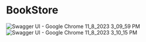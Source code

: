 # BookStore

![Swagger UI - Google Chrome 11_8_2023 3_09_59 PM](https://github.com/BNihad/BookStore/assets/110290450/da7aaf10-38c4-4879-94b7-a2426a69639b)
![Swagger UI - Google Chrome 11_8_2023 3_10_15 PM](https://github.com/BNihad/BookStore/assets/110290450/fd14e825-b9d2-4414-95d0-49135b3c674c)


